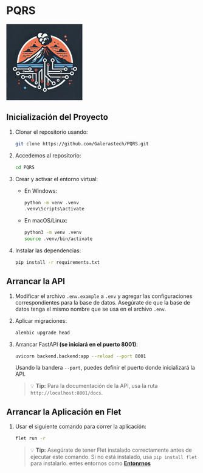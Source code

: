 # PQRS

<div style="vertical-align: middle">
  <img src="https://github.com/Galerastech/PQRS/blob/develop/assets/icons/icon_web.jpeg?raw=true" alt="Logo del proyecto" style="width:200px;">
</div>

## Inicialización del Proyecto

1. Clonar el repositorio usando:

    ```bash
    git clone https://github.com/Galerastech/PQRS.git
    ```

2. Accedemos al repositorio:

    ```bash
    cd PQRS
    ```

3. Crear y activar el entorno virtual:

    - En Windows:
      ```bash
      python -m venv .venv
      .venv\Scripts\activate
      ```
    - En macOS/Linux:
      ```bash
      python3 -m venv .venv
      source .venv/bin/activate
      ```

4. Instalar las dependencias:

    ```bash
    pip install -r requirements.txt
    ```

## Arrancar la API

1. Modificar el archivo `.env.example` a `.env` y agregar las configuraciones correspondientes para la base de datos. Asegúrate de que la base de datos tenga el mismo nombre que se usa en el archivo `.env`.
   
2. Aplicar migraciones:

    ```bash
    alembic upgrade head
    ```

3. Arrancar FastAPI **(se iniciará en el puerto 8001)**:

    ```bash
    uvicorn backend.backend:app --reload --port 8001
    ```

   Usando la bandera `--port`, puedes definir el puerto donde inicializará la API.

   > 💡 **Tip:** Para la documentación de la API, usa la ruta `http://localhost:8001/docs`.

## Arrancar la Aplicación en Flet

1. Usar el siguiente comando para correr la aplicación:

    ```bash
    flet run -r
    ```

   > 💡 **Tip:** Asegúrate de tener Flet instalado correctamente antes de ejecutar este comando. Si no está instalado, usa `pip install flet` para instalarlo.
entes entornos como [**Entonrnos**](https://flet.dev/docs/reference/cli/run)